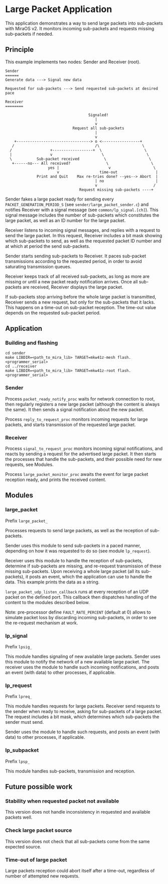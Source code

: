 # Large Packet Application

This application demonstrates a way to send large packets into sub-packets with
MiraOS v2. It monitors incoming sub-packets and requests missing sub-packets if
needed.

## Principle

This example implements two nodes: Sender and Receiver (root).

```
Sender
======
Generate data ---> Signal new data

Requested for sub-packets ---> Send requested sub-packets at desired pace

Receiver
========

                                     Signaled!
                                        |
                                        v
                              Request all sub-packets
                                        |
                                        v
    +---------------------------------> o <-----------------+
   /                                    /\                   \
  /                 +------------------+  \                   \
  |                 v                      \                   \
  \           Sub-packet received           \                   \
   +------no--- All received?                \                   \
                   yes |                      v                   \
                       v                  time-out                 |
              Print and Quit    Max re-tries done? --yes--> Abort  |
                                        | no                       |
                                        v                         /
                                 Request missing sub-packets ----+
```

Sender fakes a large packet ready for sending every `PACKET_GENERATION_PERIOD_S`
(see `sender/large_packet_sender.c`) and notifies Receiver with a signal message
(see `common/lp_signal.[ch]`). This signal message includes the number of
sub-packets which constitutes the large packet, as well as an ID number for the
large packet.

Receiver listens to incoming signal messages, and replies with a request to send
the large packet. In this request, Receiver includes a bit mask showing which
sub-packets to send, as well as the requested packet ID number and at which at
period the send sub-packets.

Sender starts sending sub-packets to Receiver. It paces sub-packet transmissions
according to the requested period, in order to avoid saturating transmission
queues.

Receiver keeps track of all received sub-packets, as long as more are missing or
until a new packet ready notification arrives. Once all sub-packets are
received, Receiver displays the large packet.

If sub-packets stop arriving before the whole large packet is transmitted,
Receiver sends a new request, but only for the sub-packets that it lacks. This
happens on a time-out on sub-packet reception. The time-out value depends on the
requested sub-packet period.

## Application

### Building and flashing
```
cd sender
make LIBDIR=<path_to_mira_lib> TARGET=mkw41z-mesh flash.<programmer_serial>
cd ../receiver
make LIBDIR=<path_to_mira_lib> TARGET=mkw41z-root flash.<programmer_serial>
```

### Sender

Process `packet_ready_notify_proc` waits for network connection to root, then
regularly registers a new large packet (although the content is always the
same). It then sends a signal notification about the new packet.

Process `reply_to_request_proc` monitors incoming requests for large packets,
and starts transmission of the requested large packet.

### Receiver

Process `signal_to_request_proc` monitors incoming signal notifications, and
reacts by sending a request for the advertised large packet. It then starts the
processes that handle the sub-packets, and their possible need for new requests,
see Modules.

Process `large_packet_monitor_proc` awaits the event for large packet reception
ready, and prints the received content.

## Modules

### large_packet

Prefix `large_packet_`

Processes requests to send large packets, as well as the reception of sub-packets.

Sender uses this module to send sub-packets in a paced manner, depending on how
it was requested to do so (see module `lp_request`).

Receiver uses this module to handle the reception of sub-packets, determine if
sub-packets are missing, and re-request transmission of these missing
sub-packets. Upon receiving a whole large packet (all its sub-packets), it posts
an event, which the application can use to handle the data. This example prints
the data as a string.

`large_packet_udp_listen_callback` runs at every reception of an UDP packet on
the defined port. This callback then dispatches handling of the content to the
modules described below.

Note: pre-processor define `FAULT_RATE_PERCENT` (default at 0) allows to
simulate packet loss by discarding incoming sub-packets, in order to see the
re-request mechanism at work.

### lp_signal

Prefix `lpsig_`

This module handles signaling of new available large packets. Sender uses this
module to notify the network of a new available large packet. The receiver uses
the module to handle such incoming notifications, and posts an event (with data)
to other processes, if applicable.

### lp_request

Prefix `lpreq_`

This module handles requests for large packets. Receiver send requests to the
sender when ready to receive, asking for sub-packets of a large packet. The
request includes a bit mask, which determines which sub-packets the sender must
send.

Sender uses the module to handle such requests, and posts an event (with data)
to other processes, if applicable.

### lp_subpacket

Prefix `lpsp_`

This module handles sub-packets, transmission and reception.

## Future possible work

### Stability when requested packet not available

This version does not handle inconsistency in requested and available packets
well.

### Check large packet source

This version does not check that all sub-packets come from the same expected source.

### Time-out of large packet

Large packets reception could abort itself after a time-out, regardless of
number of attempted new requests.

